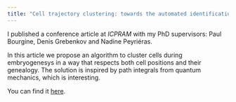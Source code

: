 ```yaml
---
title: "Cell trajectory clustering: towards the automated identification of morphogenetic fields in animal embryogenesis"
---
```


I published a conference article at _ICPRAM_ with my PhD supervisors: Paul Bourgine, Denis Grebenkov and Nadine Peyriéras.

In this article we propose an algorithm to cluster cells during embryogenesys in a way that respects both cell positions and their genealogy. The solution is inspired by path integrals from quantum mechanics, which is interesting.

You can find it [here](https://pdfs.semanticscholar.org/fbc3/ead2615525dfa6cc019f9aecbbef7e955cbf.pdf).

